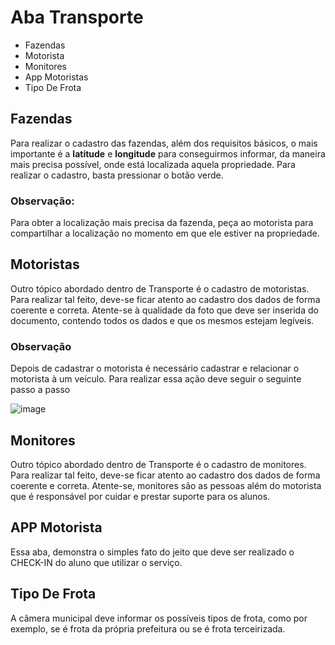 # Aba Transporte
* Fazendas
* Motorista
* Monitores
* App Motoristas
* Tipo De Frota

## Fazendas
Para realizar o cadastro das fazendas, além dos requisitos básicos, o mais importante é a **latitude** e **longitude** para conseguirmos informar, da maneira mais precisa possível, onde está localizada aquela propriedade. Para realizar o cadastro, basta pressionar o botão verde.

### Observação:
Para obter a localização mais precisa da fazenda, peça ao motorista para compartilhar a localização no momento em que ele estiver na propriedade.

## Motoristas
Outro tópico abordado dentro de Transporte é o cadastro de motoristas. Para realizar tal feito, deve-se ficar atento ao cadastro dos dados de forma coerente e correta. Atente-se à qualidade da foto que deve ser inserida do documento, contendo todos os dados e que os mesmos estejam legíveis.

### Observação
Depois de cadastrar o motorista é necessário cadastrar e relacionar o motorista à um veículo.
Para realizar essa ação deve seguir o seguinte passo a passo

![image](https://github.com/user-attachments/assets/49da7b6d-d736-49de-8639-d7870863da62)


## Monitores
Outro tópico abordado dentro de Transporte é o cadastro de monitores. Para realizar tal feito, deve-se ficar atento ao cadastro dos dados de forma coerente e correta. Atente-se, monitores são as pessoas além do motorista que é responsável por cuidar e prestar suporte para os alunos.

## APP Motorista
Essa aba, demonstra o simples fato do jeito que deve ser realizado o CHECK-IN do aluno que utilizar o serviço.

## Tipo De Frota
A câmera municipal deve informar os possíveis tipos de frota, como por exemplo, se é frota da própria prefeitura ou se é frota terceirizada.



